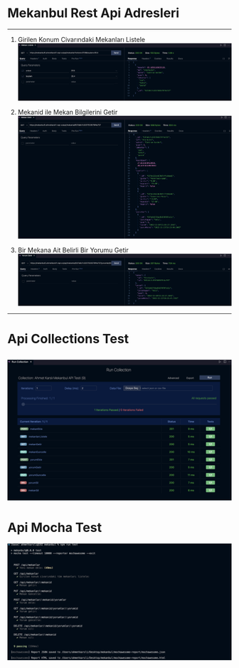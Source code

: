# Mekanbul Rest Api Adresleri
---
1. Girilen Konum Civarındaki Mekanları Listele
![](resimler/Mekan%20Listele.png)

2. Mekanid ile Mekan Bilgilerini Getir
![](resimler/Mekan%20Getir.png)

3. Bir Mekana Ait Belirli Bir Yorumu Getir
![](resimler/Yorum%20Getir.png)

---
# Api Collections Test
![Collections Test](resimler/Api%20Collections%20Test.png)
---
# Api Mocha Test
![Collections Test](resimler/Api%20Mocha%20Test.png)
